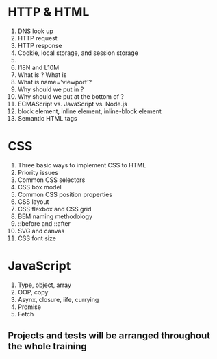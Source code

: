 # HTTP & HTML

1. DNS look up
2. HTTP request
3. HTTP response
4. Cookie, local storage, and session storage
5. <!DOCTYPE html>
6. I18N and L10M
7. What is <head>? What is <meta>
8. What is name='viewport'?
9. Why should we put <link rel='stylesheet' href='index.css'> in <head>?
10. Why should we put <script src='index.js'></script> at the bottom of <body>?
11. ECMAScript vs. JavaScript vs. Node.js
12. block element, inline element, inline-block element
13. Semantic HTML tags

# CSS

1. Three basic ways to implement CSS to HTML
2. Priority issues
3. Common CSS selectors
4. CSS box model
5. Common CSS position properties
6. CSS layout
7. CSS flexbox and CSS grid
8. BEM naming methodology
9. ::before and ::after
10. SVG and canvas
11. CSS font size

# JavaScript

1. Type, object, array
2. OOP, copy
3. Asynx, closure, iife, currying
4. Promise
5. Fetch

## Projects and tests will be arranged throughout the whole training
